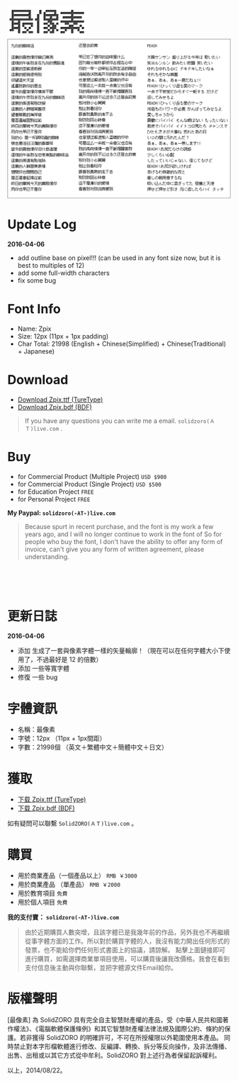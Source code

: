 <p>
<img src="./assets/img/logo_zpix_pix@2x.gif" width="180" >
<br>
<img src="./assets/img/Zpix_1.0_review@2x.gif" width="700" >
</p>

Update Log
========

**2016-04-06**
* add outline base on pixel!!! (can be used in any font size now, but it is best to multiples of 12)
* add some full-width characters
* fix some bug

Font Info
========

* Name: Zpix
* Size: 12px (11px + 1px padding)
* Char Total: 21998 (English + Chinese(Simplified) + Chinese(Traditional) + Japanese)


Download
========

* [Download Zpix.ttf (TureType)](https://raw.githubusercontent.com/SolidZORO/zpix-pixel-font/master/dist/Zpix.ttf)
* [Download Zpix.bdf (BDF)](https://raw.githubusercontent.com/SolidZORO/zpix-pixel-font/master/src/Zpix.bdf)

> If you have any questions you can write me a email. `solidzoro(ＡＴ)live.com` .


Buy
========

* for Commercial Product (Multiple Project) `USD $900`
* for Commercial Product (Single Project) `USD $500`
* for Education Project `FREE`
* for Personal Project `FREE`

**My Paypal: `solidzoro(-AT-)live.com`**

> Because spurt in recent purchase, and the font is my work a few years ago, and I will no longer continue to work in the font of So for people who buy the font, I don't have the ability to offer any form of invoice, can't give you any form of written agreement, please understanding.




<br>
<br>
<br>






更新日誌
========

**2016-04-06**
* 添加 生成了一套與像素字體一樣的矢量輪廓！（現在可以在任何字體大小下使用了，不過最好是 12 的倍數）
* 添加 一些等寬字體
* 修復 一些 bug


字體資訊
========

* 名稱：最像素
* 字號：12px （11px + 1px間距）
* 字數：21998個 （英文＋繁體中文＋簡體中文＋日文）




獲取
========

* [下载 Zpix.ttf (TureType)](https://raw.githubusercontent.com/SolidZORO/zpix-pixel-font/master/dist/Zpix.ttf)
* [下载 Zpix.bdf (BDF)](https://raw.githubusercontent.com/SolidZORO/zpix-pixel-font/master/src/Zpix.bdf)


如有疑問可以聯繫 `SolidZORO(ＡＴ)live.com` 。



購買
========

* 用於商業產品（一個產品以上） `RMB ￥3000`
* 用於商業產品 （單產品） `RMB ￥2000`
* 用於教育項目 `免費`
* 用於個人項目 `免費`

**我的支付寶： `solidzoro(-AT-)live.com`**

> 由於近期購買人數突增，且該字體已是我幾年前的作品，另外我也不再繼續從事字體方面的工作。所以對於購買字體的人，我沒有能力開出任何形式的發票，也不能給你們任何形式書面上的協議，請諒解。
點擊上面鏈接即可進行購買，如需選擇商業單項目使用，可以購買後讓我改價格。我會在看到支付信息後主動與你聯繫，並把字體源文件Email給你。




版權聲明
========

[最像素] 為 SolidZORO 具有完全自主智慧財產權的產品，受《中華人民共和國著作權法》、《電腦軟體保護條例》和其它智慧財產權法律法規及國際公約、條約的保護。若非獲得
SolidZORO 的明確許可，不可在所授權限以外範圍使用本產品。 同時禁止對本字形檔軟體進行修改、反編譯、轉換、拆分等反向操作，及非法傳播、出售、出租或以其它方式從中牟利。SolidZORO
對上述行為者保留起訴權利。

以上，2014/08/22。








